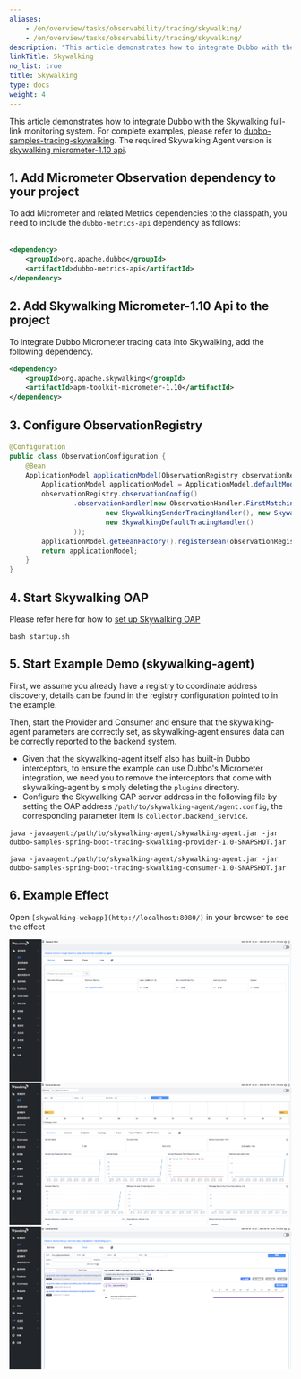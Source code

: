 ```yaml
---
aliases:
    - /en/overview/tasks/observability/tracing/skywalking/
    - /en/overview/tasks/observability/tracing/skywalking/
description: "This article demonstrates how to integrate Dubbo with the Skywalking full-link monitoring system."
linkTitle: Skywalking
no_list: true
title: Skywalking
type: docs
weight: 4
---
```


This article demonstrates how to integrate Dubbo with the Skywalking full-link monitoring system. For complete examples, please refer to <a href="https://github.com/apache/dubbo-samples/tree/master/4-governance/dubbo-samples-spring-boot-tracing-skywalking" target="_blank">dubbo-samples-tracing-skywalking</a>. The required Skywalking Agent version is [skywalking micrometer-1.10 api](https://skywalking.apache.org/docs/skywalking-java/next/en/setup/service-agent/java-agent/application-toolkit-micrometer-1.10/).

## 1. Add Micrometer Observation dependency to your project
To add Micrometer and related Metrics dependencies to the classpath, you need to include the `dubbo-metrics-api` dependency as follows:

```xml

<dependency>
    <groupId>org.apache.dubbo</groupId>
    <artifactId>dubbo-metrics-api</artifactId>
</dependency>
```

## 2. Add Skywalking Micrometer-1.10 Api to the project

To integrate Dubbo Micrometer tracing data into Skywalking, add the following dependency.

```xml
<dependency>
    <groupId>org.apache.skywalking</groupId>
    <artifactId>apm-toolkit-micrometer-1.10</artifactId>
</dependency>
```

## 3. Configure ObservationRegistry

```java
@Configuration
public class ObservationConfiguration {
    @Bean
    ApplicationModel applicationModel(ObservationRegistry observationRegistry) {
        ApplicationModel applicationModel = ApplicationModel.defaultModel();
        observationRegistry.observationConfig()
                .observationHandler(new ObservationHandler.FirstMatchingCompositeObservationHandler(
                        new SkywalkingSenderTracingHandler(), new SkywalkingReceiverTracingHandler(),
                        new SkywalkingDefaultTracingHandler()
                ));
        applicationModel.getBeanFactory().registerBean(observationRegistry);
        return applicationModel;
    }
}
```
## 4. Start Skywalking OAP
Please refer here for how to [set up Skywalking OAP](https://skywalking.apache.org/docs/main/latest/en/setup/backend/backend-setup/)

```shell
bash startup.sh
```

## 5. Start Example Demo (skywalking-agent)
First, we assume you already have a registry to coordinate address discovery, details can be found in the registry configuration pointed to in the example.

Then, start the Provider and Consumer and ensure that the skywalking-agent parameters are correctly set, as skywalking-agent ensures data can be correctly reported to the backend system.

* Given that the skywalking-agent itself also has built-in Dubbo interceptors, to ensure the example can use Dubbo's Micrometer integration, we need you to remove the interceptors that come with skywalking-agent by simply deleting the `plugins` directory.
* Configure the Skywalking OAP server address in the following file by setting the OAP address `/path/to/skywalking-agent/agent.config`, the corresponding parameter item is `collector.backend_service`.

```shell
java -javaagent:/path/to/skywalking-agent/skywalking-agent.jar -jar dubbo-samples-spring-boot-tracing-skwalking-provider-1.0-SNAPSHOT.jar
```

```shell
java -javaagent:/path/to/skywalking-agent/skywalking-agent.jar -jar dubbo-samples-spring-boot-tracing-skwalking-consumer-1.0-SNAPSHOT.jar
```

## 6. Example Effect
Open `[skywalking-webapp](http://localhost:8080/)` in your browser to see the effect

![skywalking-trace-result-1](/imgs/v3/tasks/observability/tracing/skywalking-trace-result-1.png)
![skywalking-trace-result-2](/imgs/v3/tasks/observability/tracing/skywalking-trace-result-2.png)
![skywalking-trace-result-2](/imgs/v3/tasks/observability/tracing/skywalking-trace-result-3.png)

